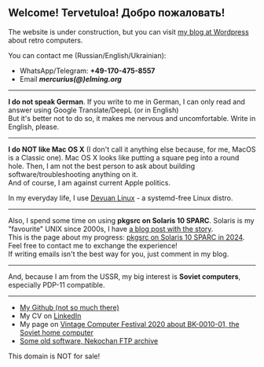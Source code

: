 ## Welcome! Tervetuloa! Добро пожаловать!

The website is under construction, but you can visit [my blog at Wordpress](https://merclangrat.wordpress.com) about retro computers.

You can contact me (Russian/English/Ukrainian):
- WhatsApp/Telegram: **+49-170-475-8557** 
- Email ***mercurius(@)elming.org***

---

**I do not speak German**. If you write to me in German, I can only read and answer using Google Translate/DeepL (or in English)  
But it's better not to do so, it makes me nervous and uncomfortable. Write in English, please.

---

**I do NOT like Mac OS X** (I don't call it anything else because, for me, MacOS is a Classic one). Mac OS X looks like putting a square peg into a round hole. Then, I am not the best person to ask about building software/troubleshooting anything on it.  
And of course, I am against current Apple politics.

In my everyday life, I use [Devuan Linux](https://devuan.org) - a systemd-free Linux distro.

---

Also, I spend some time on using **pkgsrc on Solaris 10 SPARC**. Solaris is my "favourite" UNIX since 2000s, I have [a blog post with the story](https://merclangrat.wordpress.com/2024/12/15/solaris-twenty-years-after/).  
This is the page about my progress: [pkgsrc on Solaris 10 SPARC in 2024](/pkgsrc-solaris10). Feel free to contact me to exchange the experience!  
If writing emails isn't the best way for you, just comment in my blog.

---

And, because I am from the USSR, my big interest is **Soviet computers**, especially PDP-11 compatible.

---

- [My Github (not so much there)](https://github.com/merclangrat)
- My CV on [LinkedIn](https://www.linkedin.com/in/merclangrat/)
- My page on [Vintage Computer Festival 2020 about BK-0010-01, the Soviet home computer](https://wiki.vcfb.de/2020/en:soviet_computers)
- [Some old software, Nekochan FTP archive](http://lizaurus.com)

This domain is NOT for sale!
